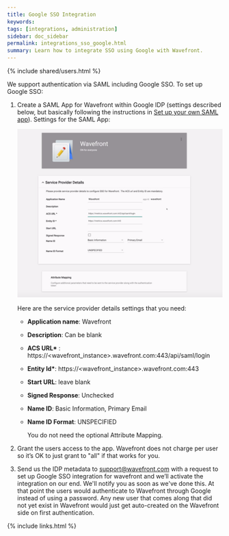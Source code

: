 ```yaml
---
title: Google SSO Integration
keywords:
tags: [integrations, administration]
sidebar: doc_sidebar
permalink: integrations_sso_google.html
summary: Learn how to integrate SSO using Google with Wavefront.
---
```


{% include shared/users.html %}

We support authentication via SAML including Google SSO. To set up Google SSO:

1. Create a SAML App for Wavefront within Google IDP (settings described below, but basically following the instructions in [Set up your own SAML app](https://support.google.com/a/answer/6087519?hl=enhttp://)). Settings for the SAML App:

    ![google sso](images/integrations_sso_google.png)

    Here are the service provider details settings that you need:
    
    - **Application name**: Wavefront
    - **Description**: Can be blank
    - **ACS URL\*** : https://\<wavefront_instance\>.wavefront.com:443/api/saml/login
    - **Entity Id\***:  https://\<wavefront_instance\>.wavefront.com:443
    - **Start URL**: leave blank
    - **Signed Response**: Unchecked
    - **Name ID**: Basic Information, Primary Email
    - **Name ID Format**: UNSPECIFIED
    
      You do not need the optional Attribute Mapping.

1. Grant the users access to the app. Wavefront does not charge per user so it’s OK to just grant to "all" if that works for you.
1. Send us the IDP metadata to  support@wavefront.com with a request to set up Google SSO integration for wavefront and we’ll activate the integration on our end. We'll notify you as soon as we've done this. At that point the users would authenticate to Wavefront through Google instead of using a password. Any new user that comes along that did not yet exist in Wavefront would just get auto-created on the Wavefront side on first authentication.

{% include links.html %}
